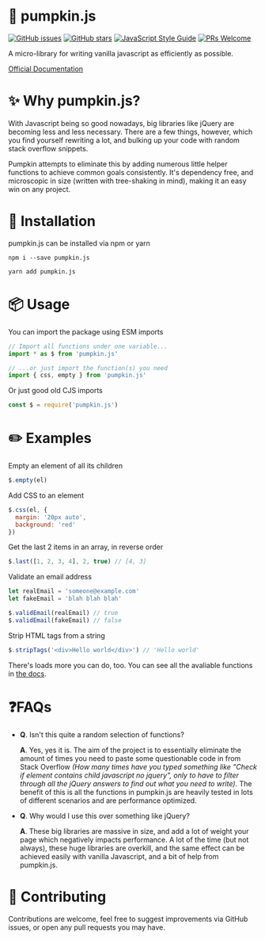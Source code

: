 # 🎃 pumpkin.js

[![GitHub issues](https://img.shields.io/github/issues/sambeevors/pumpkin.js.svg)](https://github.com/sambeevors/pumpkin.js/issues) [![GitHub stars](https://img.shields.io/github/stars/sambeevors/pumpkin.js.svg)](https://github.com/sambeevors/pumpkin.js/stargazers) [![JavaScript Style Guide](https://img.shields.io/badge/code_style-prettier-ff69b4.svg)](https://prettier.io/) [![PRs Welcome](https://img.shields.io/badge/PRs-welcome-brightgreen.svg)](http://makeapullrequest.com)

A micro-library for writing vanilla javascript as efficiently as possible.

[Official Documentation](https://pumpkinjs.netlify.com/)

# ✨ Why pumpkin.js?

With Javascript being so good nowadays, big libraries like jQuery are becoming less and less necessary. There are a few things, however, which you find yourself rewriting a lot, and bulking up your code with random stack overflow snippets.

Pumpkin attempts to eliminate this by adding numerous little helper functions to achieve common goals consistently. It's dependency free, and microscopic in size (written with tree-shaking in mind), making it an easy win on any project.

# 🔧 Installation

pumpkin.js can be installed via npm or yarn
```
npm i --save pumpkin.js
```
```
yarn add pumpkin.js
```

# 📦 Usage

You can import the package using ESM imports

```js
// Import all functions under one variable...
import * as $ from 'pumpkin.js'
```

```js
// ...or just import the function(s) you need
import { css, empty } from 'pumpkin.js'
```

Or just good old CJS imports

```js
const $ = require('pumpkin.js')
```

# ✏️ Example️s

Empty an element of all its children

```js
$.empty(el)
```

Add CSS to an element

```js
$.css(el, {
  margin: '20px auto',
  background: 'red'
})
```

Get the last 2 items in an array, in reverse order
```js
$.last([1, 2, 3, 4], 2, true) // [4, 3]
```

Validate an email address

```js
let realEmail = 'someone@example.com'
let fakeEmail = 'blah blah blah'

$.validEmail(realEmail) // true
$.validEmail(fakeEmail) // false
```

Strip HTML tags from a string

```js
$.stripTags('<div>Hello world</div>') // 'Hello world'
```

There's loads more you can do, too. You can see all the avaliable functions in [the docs](https://pumpkinjs.netlify.com/).

# ❓FAQs

*
  **Q**. Isn't this quite a random selection of functions?

  **A**. Yes, yes it is. The aim of the project is to essentially eliminate the amount of times you need to paste some questionable code in from Stack Overflow *(How many times have you typed something like "Check if element contains child javascript no jquery", only to have to filter through all the jQuery answers to find out what you need to write)*. The benefit of this is all the functions in pumpkin.js are heavily tested in lots of different scenarios and are performance optimized.

*
  **Q**. Why would I use this over something like jQuery?

  **A**. These big libraries are massive in size, and add a lot of weight your page which negatively impacts performance. A lot of the time (but not always), these huge libraries are overkill, and the same effect can be achieved easily with vanilla Javascript, and a bit of help from pumpkin.js.

# 👫 Contributing

Contributions are welcome, feel free to suggest improvements via GitHub issues, or open any pull requests you may have.
